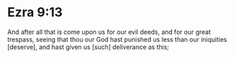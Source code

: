 # Ezra 9:13

And after all that is come upon us for our evil deeds, and for our great trespass, seeing that thou our God hast punished us less than our iniquities [deserve], and hast given us [such] deliverance as this;